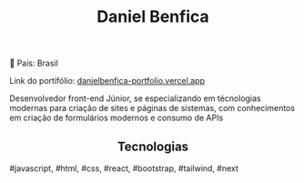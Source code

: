 <header>
  <h1>Daniel Benfica</h1>
</header>
  <p>📍 País: Brasil </p>
  <p>Link do portifólio: <a target="_blank" href="danielbenfica-portfolio.vercel.app"> danielbenfica-portfolio.vercel.app</a></p>
  <p>Desenvolvedor front-end Júnior, se especializando em técnologias modernas para criação de sites e páginas de sistemas, com conhecimentos em criação de formulários modernos e consumo de APIs</p>
<aside>
  <h2 id="tecnologies"  style="text-align: center;">Tecnologias</h2>
  <p> #javascript, #html, #css, #react, #bootstrap, #tailwind, #next </p>
</aside>

